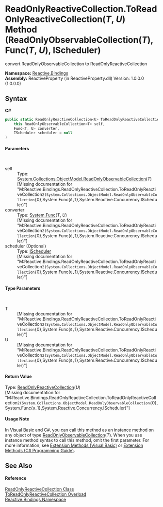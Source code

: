 # ReadOnlyReactiveCollection.ToReadOnlyReactiveCollection(*T*, *U*) Method (ReadOnlyObservableCollection(*T*), Func(*T*, *U*), IScheduler)
 

convert ReadOnlyObservableCollection to ReadOnlyReactiveCollection

**Namespace:**&nbsp;<a href="c3971206-685a-088e-bb60-d89f59135b99">Reactive.Bindings</a><br />**Assembly:**&nbsp;ReactiveProperty (in ReactiveProperty.dll) Version: 1.0.0.0 (1.0.0.0)

## Syntax

**C#**<br />
``` C#
public static ReadOnlyReactiveCollection<U> ToReadOnlyReactiveCollection<T, U>(
	this ReadOnlyObservableCollection<T> self,
	Func<T, U> converter,
	IScheduler scheduler = null
)

```


#### Parameters
&nbsp;<dl><dt>self</dt><dd>Type: <a href="http://msdn2.microsoft.com/en-us/library/ms668620" target="_blank">System.Collections.ObjectModel.ReadOnlyObservableCollection</a>(*T*)<br />\[Missing <param name="self"/> documentation for "M:Reactive.Bindings.ReadOnlyReactiveCollection.ToReadOnlyReactiveCollection``2(System.Collections.ObjectModel.ReadOnlyObservableCollection{``0},System.Func{``0,``1},System.Reactive.Concurrency.IScheduler)"\]</dd><dt>converter</dt><dd>Type: <a href="http://msdn2.microsoft.com/en-us/library/bb549151" target="_blank">System.Func</a>(*T*, *U*)<br />\[Missing <param name="converter"/> documentation for "M:Reactive.Bindings.ReadOnlyReactiveCollection.ToReadOnlyReactiveCollection``2(System.Collections.ObjectModel.ReadOnlyObservableCollection{``0},System.Func{``0,``1},System.Reactive.Concurrency.IScheduler)"\]</dd><dt>scheduler (Optional)</dt><dd>Type: <a href="http://msdn2.microsoft.com/en-us/library/hh229149" target="_blank">IScheduler</a><br />\[Missing <param name="scheduler"/> documentation for "M:Reactive.Bindings.ReadOnlyReactiveCollection.ToReadOnlyReactiveCollection``2(System.Collections.ObjectModel.ReadOnlyObservableCollection{``0},System.Func{``0,``1},System.Reactive.Concurrency.IScheduler)"\]</dd></dl>

#### Type Parameters
&nbsp;<dl><dt>T</dt><dd>\[Missing <typeparam name="T"/> documentation for "M:Reactive.Bindings.ReadOnlyReactiveCollection.ToReadOnlyReactiveCollection``2(System.Collections.ObjectModel.ReadOnlyObservableCollection{``0},System.Func{``0,``1},System.Reactive.Concurrency.IScheduler)"\]</dd><dt>U</dt><dd>\[Missing <typeparam name="U"/> documentation for "M:Reactive.Bindings.ReadOnlyReactiveCollection.ToReadOnlyReactiveCollection``2(System.Collections.ObjectModel.ReadOnlyObservableCollection{``0},System.Func{``0,``1},System.Reactive.Concurrency.IScheduler)"\]</dd></dl>

#### Return Value
Type: <a href="b12e7e8c-f79a-9768-f64e-f5fe747e1d4a">ReadOnlyReactiveCollection</a>(*U*)<br />\[Missing <returns> documentation for "M:Reactive.Bindings.ReadOnlyReactiveCollection.ToReadOnlyReactiveCollection``2(System.Collections.ObjectModel.ReadOnlyObservableCollection{``0},System.Func{``0,``1},System.Reactive.Concurrency.IScheduler)"\]

#### Usage Note
In Visual Basic and C#, you can call this method as an instance method on any object of type <a href="http://msdn2.microsoft.com/en-us/library/ms668620" target="_blank">ReadOnlyObservableCollection</a>(*T*). When you use instance method syntax to call this method, omit the first parameter. For more information, see <a href="http://msdn.microsoft.com/en-us/library/bb384936.aspx">Extension Methods (Visual Basic)</a> or <a href="http://msdn.microsoft.com/en-us/library/bb383977.aspx">Extension Methods (C# Programming Guide)</a>.

## See Also


#### Reference
<a href="20665008-c291-afc1-b027-ec7b0cf8b44d">ReadOnlyReactiveCollection Class</a><br /><a href="dd38358e-35ce-89f8-a8b7-4256dc44a301">ToReadOnlyReactiveCollection Overload</a><br /><a href="c3971206-685a-088e-bb60-d89f59135b99">Reactive.Bindings Namespace</a><br />
